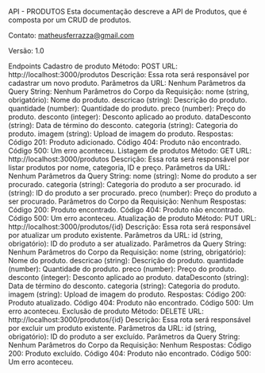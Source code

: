 API - PRODUTOS
Esta documentação descreve a API de Produtos, que é composta por um CRUD de produtos.

Contato: matheusferrazza@gmail.com

Versão: 1.0

Endpoints
Cadastro de produto
Método: POST
URL: http://localhost:3000/produtos
Descrição: Essa rota será responsável por cadastrar um novo produto.
Parâmetros da URL: Nenhum
Parâmetros da Query String: Nenhum
Parâmetros do Corpo da Requisição:
nome (string, obrigatório): Nome do produto.
descricao (string): Descrição do produto.
quantidade (number): Quantidade do produto.
preco (number): Preço do produto.
desconto (integer): Desconto aplicado ao produto.
dataDesconto (string): Data de término do desconto.
categoria (string): Categoria do produto.
imagem (string): Upload de imagem do produto.
Respostas:
Código 201: Produto adicionado.
Código 404: Produto não encontrado.
Código 500: Um erro aconteceu.
Listagem de produtos
Método: GET
URL: http://localhost:3000/produtos
Descrição: Essa rota será responsável por listar produtos por nome, categoria, ID e preço.
Parâmetros da URL: Nenhum
Parâmetros da Query String:
nome (string): Nome do produto a ser procurado.
categoria (string): Categoria do produto a ser procurado.
id (string): ID do produto a ser procurado.
preco (number): Preço do produto a ser procurado.
Parâmetros do Corpo da Requisição: Nenhum
Respostas:
Código 200: Produto encontrado.
Código 404: Produto não encontrado.
Código 500: Um erro aconteceu.
Atualização de produto
Método: PUT
URL: http://localhost:3000/produtos/{id}
Descrição: Essa rota será responsável por atualizar um produto existente.
Parâmetros da URL:
id (string, obrigatório): ID do produto a ser atualizado.
Parâmetros da Query String: Nenhum
Parâmetros do Corpo da Requisição:
nome (string, obrigatório): Nome do produto.
descricao (string): Descrição do produto.
quantidade (number): Quantidade do produto.
preco (number): Preço do produto.
desconto (integer): Desconto aplicado ao produto.
dataDesconto (string): Data de término do desconto.
categoria (string): Categoria do produto.
imagem (string): Upload de imagem do produto.
Respostas:
Código 200: Produto atualizado.
Código 404: Produto não encontrado.
Código 500: Um erro aconteceu.
Exclusão de produto
Método: DELETE
URL: http://localhost:3000/produtos/{id}
Descrição: Essa rota será responsável por excluir um produto existente.
Parâmetros da URL:
id (string, obrigatório): ID do produto a ser excluído.
Parâmetros da Query String: Nenhum
Parâmetros do Corpo da Requisição: Nenhum
Respostas:
Código 200: Produto excluído.
Código 404: Produto não encontrado.
Código 500: Um erro aconteceu.
